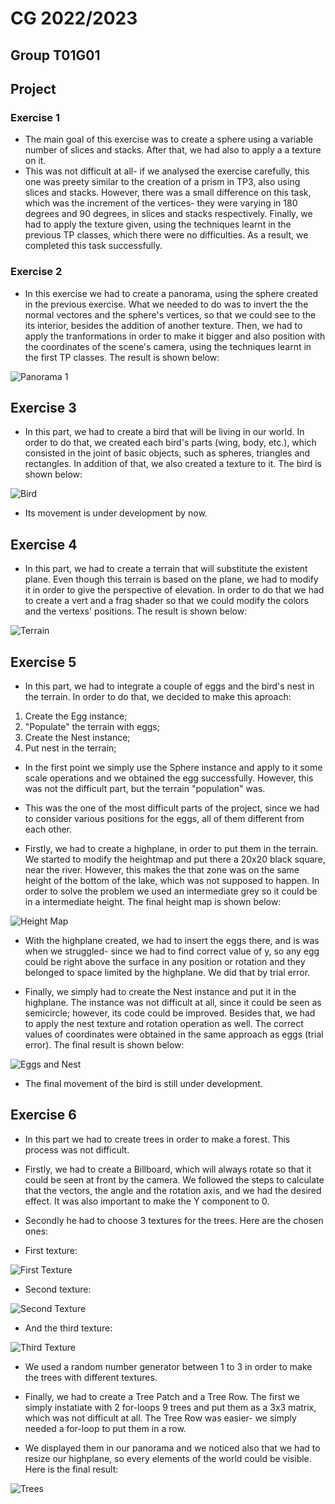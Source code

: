 # CG 2022/2023

## Group T01G01

## Project

### Exercise 1

- The main goal of this exercise was to create a sphere using a variable number of slices and stacks. After that, we had also to apply a a texture on it.
- This was not difficult at all- if we analysed the exercise carefully, this one was preety similar to the creation of a prism in TP3, also using slices and stacks. However, there was a small difference on this task, which was the increment of the vertices- they were varying in 180 degrees and 90 degrees, in slices and stacks respectively. Finally, we had to apply the texture given, using the techniques learnt in the previous TP classes, which there were no difficulties. As a result, we completed this task successfully.

### Exercise 2

- In this exercise we had to create a panorama, using the sphere created in the previous exercise. What we needed to do was to invert the the normal vectores and the sphere's vertices, so that we could see to the its interior, besides the addition of another texture. Then, we had to apply the tranformations in order to make it bigger and also position with the coordinates of the scene's camera, using the techniques learnt in the first TP classes. The result is shown below:

![Panorama 1](./screenshots/project-t01g01-1.png)


## Exercise 3

- In this part, we had to create a bird that will be living in our world. In order to do that, we created each bird's parts (wing, body, etc.), which consisted in the joint of basic objects, such as spheres, triangles and rectangles. In addition of that, we also created a texture to it. The bird is shown below:

![Bird](./screenshots/project-t01g01-2.png)

- Its movement is under development by now.

## Exercise 4

- In this part, we had to create a terrain that will substitute the existent plane. Even though this terrain is based on the plane, we had to modify it in order to give the perspective of elevation. In order to do that we had to create a vert and a frag shader so that we could modify the colors and the vertexs' positions. The result is shown below:

![Terrain](./screenshots/project-t01g01-3.png)

## Exercise 5

- In this part, we had to integrate a couple of eggs and the bird's nest in the terrain. In order to do that, we decided to make this aproach:

1) Create the Egg instance;
2) "Populate" the terrain with eggs;
3) Create the Nest instance;
4) Put nest in the terrain;

- In the first point we simply use the Sphere instance and apply to it some scale operations and we obtained the egg successfully. However, this was not the difficult part, but the terrain "population" was.

- This was the one of the most difficult parts of the project, since we had to consider various positions for the eggs, all of them different from each other. 

- Firstly, we had to create a highplane, in order to put them in the terrain. We started to modify the heightmap and put there a 20x20 black square, near the river. However, this makes the that zone was on the same height of the bottom of the lake, which was not supposed to happen. In order to solve the problem we used an intermediate grey so it could be in a intermediate height. The final height map is shown below:

![Height Map](./images/heightmap_modified.jpg)

- With the highplane created, we had to insert the eggs there, and is was when we struggled- since we had to find correct value of y, so any egg could be right above the surface in any position or rotation and they belonged to space limited by the highplane. We did that by trial error.

- Finally, we simply had to create the Nest instance and put it in the highplane. The instance was not difficult at all, since it could be seen as semicircle; however, its code could be improved. Besides that, we had to apply the nest texture and rotation operation as well. The correct values of coordinates were obtained in the same approach as eggs (trial error). The final result is shown below:

![Eggs and Nest](./screenshots/project-t01g01-4.png)

- The final movement of the bird is still under development.

## Exercise 6

- In this part we had to create trees in order to make a forest. This process was not difficult.

- Firstly, we had to create a Billboard, which will always rotate so that it could be seen at front by the camera. We followed the steps to calculate that the vectors, the angle and the rotation axis, and we had the desired effect. It was also important to make the Y component to 0.

- Secondly he had to choose 3 textures for the trees. Here are the chosen ones:

- First texture:

![First Texture](./images/billboardtree.png)

- Second texture:

![Second Texture](./images/billboardtree_2.png)

- And the third texture:

![Third Texture](./images/billboardtree_3.png)


- We used a random number generator between 1 to 3 in order to make the trees with different textures. 

- Finally, we had to create a Tree Patch and a Tree Row. The first we simply instatiate with 2 for-loops 9 trees and put them as a 3x3 matrix, which was not difficult at all. The Tree Row was easier- we simply needed a for-loop to put them in a row.

- We displayed them in our panorama and we noticed also that we had to resize our highplane, so every elements of the world could be visible. Here is the final result:

![Trees](./screenshots/project-t01g01-5.png)